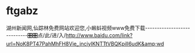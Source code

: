 # ftgabz
湖州新闻网,仙踪林免费网站欢迎您,小蝌蚪视频www免费下载----------------------------🎛🎛点/此/进/入/http://www.baidu.com/link?url=NoK8PT47PahMhFH8Vie_jnciyIKNTTtVBQKpill6udK&amp;wd
